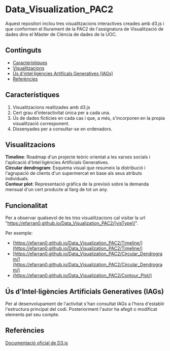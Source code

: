 # Data_Visualization_PAC2
Aquest repositori inclou tres visualitzacions interactives creades amb d3.js i que conformen el lliurament de la PAC2 de l'assignatura de Visualització de dades dins el Màster de Ciència de dades de la UOC.

## Continguts
- [Característiques](#característiques)
- [Visualitzacions](#visualitzacions)
- [Ús d'intel·ligències Artificals Generatives (IAGs)](#ús-d'Intel·ligències-Artificials-Generatives-(IAGs))
- [Referències](#referències)

## Característiques
1.  Visualitzacions realitzades amb d3.js
2.  Cert grau d'interactivitat única per a cada una.
3.  Ús de dades fictícies en cada cas i que, a més, s'incorporen en la propia visualització corresponent.
4.  Dissenyades per a consultar-se en ordenadors.

## Visualitzacions
**Timeline**: Roadmap d'un projecte teòric orientat a les xarxes socials i l'aplicació d'Intel·ligències Artificials Generatives.<br>
**Circular dendrogram**: Esquema visual que resumeix la distribució i l'agrupació de clients d'un supermercat en base als seus atributs individuals.<br>
**Contour plot**: Representació gràfica de la previsió sobre la demanda mensual d'un cert producte al llarg de tot un any.

## Funcionalitat
Per a observar qualsevol de les tres visualitzacions cal visitar la url "https://efarran0.github.io/Data_Visualization_PAC2/[visType]/".

Per exemple:<br>
- [https://efarran0.github.io/Data_Visualization_PAC2/Timeline/](https://efarran0.github.io/Data_Visualization_PAC2/Timeline/)
- [https://efarran0.github.io/Data_Visualization_PAC2/Circular_Dendrogram/](https://efarran0.github.io/Data_Visualization_PAC2/Circular_Dendrogram/)
- [(https://efarran0.github.io/Data_Visualization_PAC2/Contour_Plot/)](https://efarran0.github.io/Data_Visualization_PAC2/Contour_Plot/)

## Ús d'Intel·ligències Artificials Generatives (IAGs)
Per al desenvolupament de l'activitat s'han consultat IAGs a l'hora d'establir l'estructura principal del codi. Posteriorment l'autor ha afegit o modificat elements pel seu compte.

## Referències
[Documentació oficial de D3.js](https://d3js.org)
